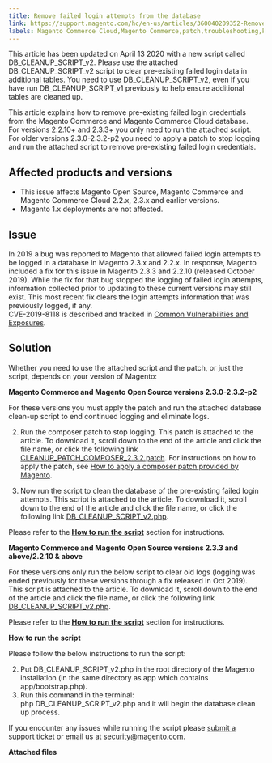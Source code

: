 ```yaml
---
title: Remove failed login attempts from the database
link: https://support.magento.com/hc/en-us/articles/360040209352-Remove-failed-login-attempts-from-the-database
labels: Magento Commerce Cloud,Magento Commerce,patch,troubleshooting,known issues,database,2.3.x,2.2.x,failed login
---
```


This article has been updated on April 13 2020 with a new script called DB\_CLEANUP\_SCRIPT\_v2. Please use the attached DB\_CLEANUP\_SCRIPT\_v2 script to clear pre-existing failed login data in additional tables. You need to use DB\_CLEANUP\_SCRIPT\_v2, even if you have run DB\_CLEANUP\_SCRIPT\_v1 previously to help ensure additional tables are cleaned up.

 This article explains how to remove pre-existing failed login credentials from the Magento Commerce and Magento Commerce Cloud database.  
 For versions 2.2.10+ and 2.3.3+ you only need to run the attached script.  
 For older versions 2.3.0-2.3.2-p2 you need to apply a patch to stop logging and run the attached script to remove pre-existing failed login credentials.

 **Affected products and versions**
----------------------------------

 
 * This issue affects Magento Open Source, Magento Commerce and Magento Commerce Cloud 2.2.x, 2.3.x and earlier versions.
 * Magento 1.x deployments are not affected.
 
 Issue
-----

 In 2019 a bug was reported to Magento that allowed failed login attempts to be logged in a database in Magento 2.3.x and 2.2.x. In response, Magento included a fix for this issue in Magento 2.3.3 and 2.2.10 (released October 2019). While the fix for that bug stopped the logging of failed login attempts, information collected prior to updating to these current versions may still exist. This most recent fix clears the login attempts information that was previously logged, if any.   
 CVE-2019-8118 is described and tracked in [Common Vulnerabilities and Exposures](https://cve.mitre.org/cgi-bin/cvename.cgi?name=CVE-2019-8118). 

 Solution
--------

 Whether you need to use the attached script and the patch, or just the script, depends on your version of Magento:

 **Magento Commerce and Magento Open Source versions 2.3.0-2.3.2-p2**

 For these versions you must apply the patch and run the attached database clean-up script to end continued logging and eliminate logs.

 
 2. Run the composer patch to stop logging. This patch is attached to the article. To download it, scroll down to the end of the article and click the file name, or click the following link [CLEANUP\_PATCH\_COMPOSER\_2.3.2.patch](https://support.magento.com/hc/en-us/article_attachments/360052587472/CLEANUP_PATCH_COMPOSER_2.3.2.patch). For instructions on how to apply the patch, see [How to apply a composer patch provided by Magento](https://support.magento.com/hc/en-us/articles/360028367731). 
 
 
 3. Now run the script to clean the database of the pre-existing failed login attempts. This script is attached to the article. To download it, scroll down to the end of the article and click the file name, or click the following link [DB\_CLEANUP\_SCRIPT\_v2.php](https://support.magento.com/hc/en-us/article_attachments/360054669971/DB_CLEANUP_SCRIPT_v2.php).
 
 Please refer to the [**How to run the script**](https://support.magento.com/hc/en-us/articles/360040209352#run_script) section for instructions.

 **Magento Commerce and Magento Open Source versions 2.3.3 and above/2.2.10 & above**  
   
 For these versions only run the below script to clear old logs (logging was ended previously for these versions through a fix released in Oct 2019). This script is attached to the article. To download it, scroll down to the end of the article and click the file name, or click the following link [DB\_CLEANUP\_SCRIPT\_v2.php](https://support.magento.com/hc/en-us/article_attachments/360054669971/DB_CLEANUP_SCRIPT_v2.php).

 Please refer to the [**How to run the script**](https://support.magento.com/hc/en-us/articles/360040209352#run_script) section for instructions.

 **How to run the script**

 Please follow the below instructions to run the script:

 
 2. Put DB\_CLEANUP\_SCRIPT\_v2.php in the root directory of the Magento installation (in the same directory as app which contains app/bootstrap.php).
 4. Run this command in the terminal:  
 php DB\_CLEANUP\_SCRIPT\_v2.php and it will begin the database clean up process.
 
 If you encounter any issues while running the script please [submit a support ticket](https://support.magento.com/hc/en-us/articles/360019088251) or email us at [security@magento.com](mailto:security@magento.com).

 **Attached files**

